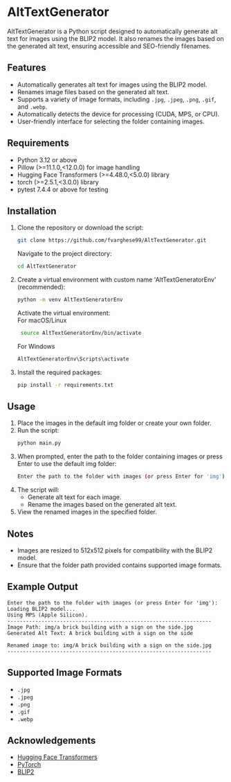 # AltTextGenerator

AltTextGenerator is a Python script designed to automatically generate alt text for images using the BLIP2 model. It also renames the images based on the generated alt text, ensuring accessible and SEO-friendly filenames.

## Features

- Automatically generates alt text for images using the BLIP2 model.
- Renames image files based on the generated alt text.
- Supports a variety of image formats, including `.jpg`, `.jpeg`, `.png`, `.gif`, and `.webp`.
- Automatically detects the device for processing (CUDA, MPS, or CPU).
- User-friendly interface for selecting the folder containing images.

## Requirements

- Python 3.12 or above
- Pillow (>=11.1.0,<12.0.0) for image handling
- Hugging Face Transformers (>=4.48.0,<5.0.0) library
- torch (>=2.5.1,<3.0.0) library
- pytest 7.4.4 or above for testing

## Installation

1. Clone the repository or download the script:
   ```bash
   git clone https://github.com/fvarghese99/AltTextGenerator.git
   ```
    Navigate to the project directory:
    ```bash
   cd AltTextGenerator
    ```
2. Create a virtual environment with custom name 'AltTextGeneratorEnv' (recommended):
    ```bash
    python -m venv AltTextGeneratorEnv
   ```
    Activate the virtual environment:   <br>
    For macOS/Linux <br>
   ```bash
    source AltTextGeneratorEnv/bin/activate  
   ```
    For Windows <br>
    ```bash
    AltTextGeneratorEnv\Scripts\activate     
    ```
3. Install the required packages:
    ```bash
    pip install -r requirements.txt
   ```

## Usage

1. Place the images in the default img folder or create your own folder.
2. Run the script:
    ```bash
    python main.py
    ```
3. When prompted, enter the path to the folder containing images or press Enter to use the default img folder:
    ```bash
    Enter the path to the folder with images (or press Enter for 'img'): 
    ```
4. The script will:
    - Generate alt text for each image.
    - Rename the images based on the generated alt text.
5. View the renamed images in the specified folder.

## Notes

- Images are resized to 512x512 pixels for compatibility with the BLIP2 model.
- Ensure that the folder path provided contains supported image formats.

## Example Output

```
Enter the path to the folder with images (or press Enter for 'img'): 
Loading BLIP2 model...
Using MPS (Apple Silicon).
------------------------------------------------------------------
Image Path: img/a brick building with a sign on the side.jpg
Generated Alt Text: A brick building with a sign on the side

Renamed image to: img/A brick building with a sign on the side.jpg
------------------------------------------------------------------
```

## Supported Image Formats

- `.jpg`
- `.jpeg`
- `.png`
- `.gif`
- `.webp`

## Acknowledgements

- [Hugging Face Transformers](https://github.com/huggingface/transformers)
- [PyTorch](https://pytorch.org)
- [BLIP2](https://huggingface.co/Salesforce/blip2-opt-2.7b)